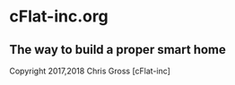 # cFlat-inc.org 

## The way to build a proper smart home

Copyright 2017,2018 Chris Gross [cFlat-inc]
